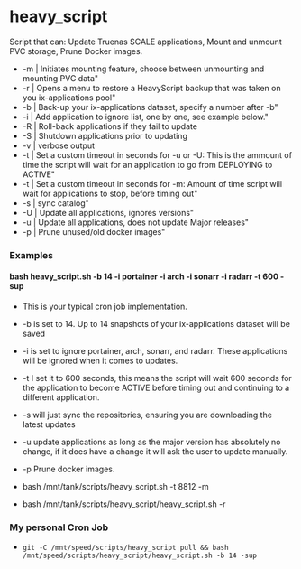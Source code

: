 # heavy_script
Script that can: Update Truenas SCALE applications, Mount and unmount PVC storage, Prune Docker images.


- -m | Initiates mounting feature, choose between unmounting and mounting PVC data"
- -r | Opens a menu to restore a HeavyScript backup that was taken on you ix-applications pool"
- -b | Back-up your ix-applications dataset, specify a number after -b"
- -i | Add application to ignore list, one by one, see example below."
- -R | Roll-back applications if they fail to update
- -S | Shutdown applications prior to updating
- -v | verbose output
- -t | Set a custom timeout in seconds for -u or -U: This is the ammount of time the script will wait for an application to go from DEPLOYING to ACTIVE"
- -t | Set a custom timeout in seconds for -m: Amount of time script will wait for applications to stop, before timing out"
- -s | sync catalog"
- -U | Update all applications, ignores versions"
- -u | Update all applications, does not update Major releases"
- -p | Prune unused/old docker images"


### Examples
#### bash heavy_script.sh -b 14 -i portainer -i arch -i sonarr -i radarr -t 600 -sup
- This is your typical cron job implementation. 
- -b is set to 14. Up to 14 snapshots of your ix-applications dataset will be saved
- -i is set to ignore portainer, arch, sonarr, and radarr. These applications will be ignored when it comes to updates.
- -t I set it to 600 seconds, this means the script will wait 600 seconds for the application to become ACTIVE before timing out and continuing to a different application. 
- -s will just sync the repositories, ensuring you are downloading the latest updates
- -u update applications as long as the major version has absolutely no change, if it does have a change it will ask the user to update manually.
- -p Prune docker images.

- bash /mnt/tank/scripts/heavy_script.sh -t 8812 -m
- bash /mnt/tank/scripts/heavy_script/heavy_script.sh -r


### My personal Cron Job
- ```git -C /mnt/speed/scripts/heavy_script pull && bash /mnt/speed/scripts/heavy_script/heavy_script.sh -b 14 -sup```
